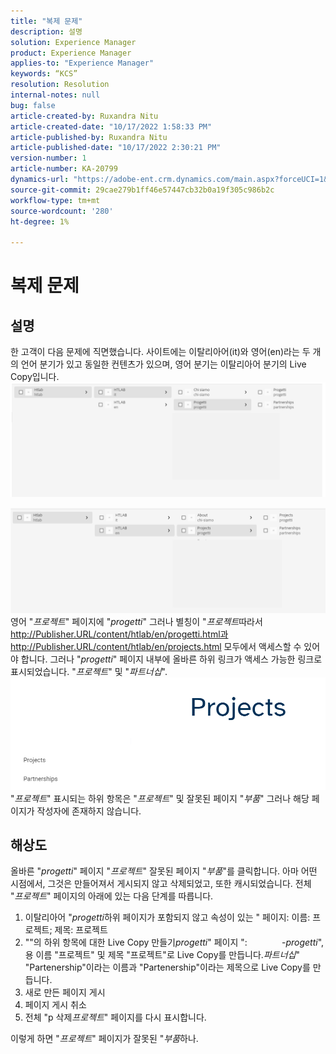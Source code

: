 ```yaml
---
title: "복제 문제"
description: 설명
solution: Experience Manager
product: Experience Manager
applies-to: "Experience Manager"
keywords: “KCS”
resolution: Resolution
internal-notes: null
bug: false
article-created-by: Ruxandra Nitu
article-created-date: "10/17/2022 1:58:33 PM"
article-published-by: Ruxandra Nitu
article-published-date: "10/17/2022 2:30:21 PM"
version-number: 1
article-number: KA-20799
dynamics-url: "https://adobe-ent.crm.dynamics.com/main.aspx?forceUCI=1&pagetype=entityrecord&etn=knowledgearticle&id=dc9880c5-234e-ed11-bba2-0022480866ad"
source-git-commit: 29cae279b1ff46e57447cb32b0a19f305c986b2c
workflow-type: tm+mt
source-wordcount: '280'
ht-degree: 1%

---
```


# 복제 문제

## 설명


한 고객이 다음 문제에 직면했습니다. 사이트에는 이탈리아어(it)와 영어(en)라는 두 개의 언어 분기가 있고 동일한 컨텐츠가 있으며, 영어 분기는 이탈리아어 분기의 Live Copy입니다.
![](assets/___dd0dcf2f-284e-ed11-bba2-0022480866ad___.png)

![](assets/___e50dcf2f-284e-ed11-bba2-0022480866ad___.png)
영어 &quot;*프로젝트*&quot; 페이지에 &quot;*progetti*&quot; 그러나 별칭이 &quot;*프로젝트*따라서 http://Publisher.URL/content/htlab/en/progetti.html과 http://Publisher.URL/content/htlab/en/projects.html 모두에서 액세스할 수 있어야 합니다.
그러나 &quot;*progetti*&quot; 페이지 내부에 올바른 하위 링크가 액세스 가능한 링크로 표시되었습니다. &quot;*프로젝트*&quot; 및 &quot;*파트너십*&quot;.
![](assets/___ea0dcf2f-284e-ed11-bba2-0022480866ad___.png)
&quot;*프로젝트*&quot; 표시되는 하위 항목은 &quot;*프로젝트*&quot; 및 잘못된 페이지 &quot;*부품*&quot; 그러나 해당 페이지가 작성자에 존재하지 않습니다.


## 해상도


올바른 &quot;*progetti*&quot; 페이지 &quot;*프로젝트*&quot; 잘못된 페이지 &quot;*부품*&quot;를 클릭합니다.
아마 어떤 시점에서, 그것은 만들어져서 게시되지 않고 삭제되었고, 또한 캐시되었습니다.
전체 &quot;*프로젝트*&quot; 페이지의 아래에 있는 다음 단계를 따릅니다.

1. 이탈리아어 &quot;*progetti*&#x200B;하위 페이지가 포함되지 않고 속성이 있는 &quot; 페이지: 이름: 프로젝트; 제목: 프로젝트
2. &quot;&quot;의 하위 항목에 대한 Live Copy 만들기&#x200B;*progetti*&quot; 페이지 &quot;:              -*progetti*&quot;, 용 이름 &quot;프로젝트&quot; 및 제목 &quot;프로젝트&quot;로 Live Copy를 만듭니다.*파트너십*&quot; &quot;Partenership&quot;이라는 이름과 &quot;Partenership&quot;이라는 제목으로 Live Copy를 만듭니다.
3. 새로 만든 페이지 게시
4. 페이지 게시 취소
5. 전체 &quot;p 삭제&#x200B;*프로젝트*&quot; 페이지를 다시 표시합니다.

이렇게 하면 &quot;*프로젝트*&quot; 페이지가 잘못된 &quot;*부품*&#x200B;하나.
